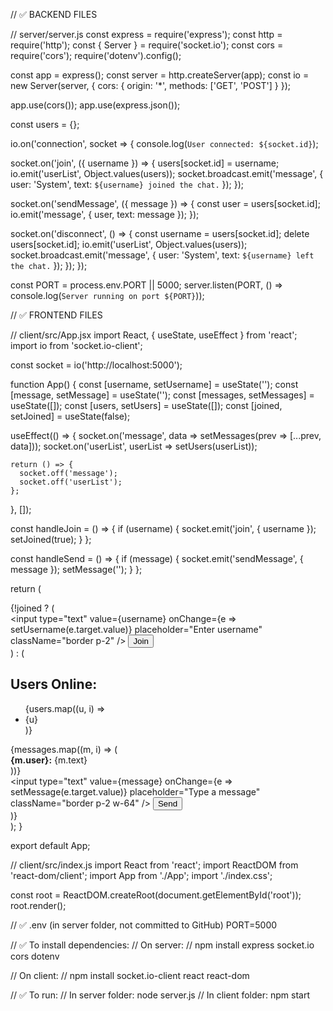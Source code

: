 // ✅ BACKEND FILES

// server/server.js
const express = require('express');
const http = require('http');
const { Server } = require('socket.io');
const cors = require('cors');
require('dotenv').config();

const app = express();
const server = http.createServer(app);
const io = new Server(server, {
  cors: {
    origin: '*',
    methods: ['GET', 'POST']
  }
});

app.use(cors());
app.use(express.json());

const users = {};

io.on('connection', socket => {
  console.log(`User connected: ${socket.id}`);

  socket.on('join', ({ username }) => {
    users[socket.id] = username;
    io.emit('userList', Object.values(users));
    socket.broadcast.emit('message', { user: 'System', text: `${username} joined the chat.` });
  });

  socket.on('sendMessage', ({ message }) => {
    const user = users[socket.id];
    io.emit('message', { user, text: message });
  });

  socket.on('disconnect', () => {
    const username = users[socket.id];
    delete users[socket.id];
    io.emit('userList', Object.values(users));
    socket.broadcast.emit('message', { user: 'System', text: `${username} left the chat.` });
  });
});

const PORT = process.env.PORT || 5000;
server.listen(PORT, () => console.log(`Server running on port ${PORT}`));


// ✅ FRONTEND FILES

// client/src/App.jsx
import React, { useState, useEffect } from 'react';
import io from 'socket.io-client';

const socket = io('http://localhost:5000');

function App() {
  const [username, setUsername] = useState('');
  const [message, setMessage] = useState('');
  const [messages, setMessages] = useState([]);
  const [users, setUsers] = useState([]);
  const [joined, setJoined] = useState(false);

  useEffect(() => {
    socket.on('message', data => setMessages(prev => [...prev, data]));
    socket.on('userList', userList => setUsers(userList));

    return () => {
      socket.off('message');
      socket.off('userList');
    };
  }, []);

  const handleJoin = () => {
    if (username) {
      socket.emit('join', { username });
      setJoined(true);
    }
  };

  const handleSend = () => {
    if (message) {
      socket.emit('sendMessage', { message });
      setMessage('');
    }
  };

  return (
    <div className="p-4">
      {!joined ? (
        <div>
          <input type="text" value={username} onChange={e => setUsername(e.target.value)} placeholder="Enter username" className="border p-2" />
          <button onClick={handleJoin} className="ml-2 p-2 bg-blue-500 text-white">Join</button>
        </div>
      ) : (
        <div>
          <h2 className="font-bold">Users Online:</h2>
          <ul>{users.map((u, i) => <li key={i}>{u}</li>)}</ul>
          <div className="mt-4">
            {messages.map((m, i) => (
              <div key={i}><strong>{m.user}:</strong> {m.text}</div>
            ))}
          </div>
          <div className="mt-4">
            <input type="text" value={message} onChange={e => setMessage(e.target.value)} placeholder="Type a message" className="border p-2 w-64" />
            <button onClick={handleSend} className="ml-2 p-2 bg-green-500 text-white">Send</button>
          </div>
        </div>
      )}
    </div>
  );
}

export default App;


// client/src/index.js
import React from 'react';
import ReactDOM from 'react-dom/client';
import App from './App';
import './index.css';

const root = ReactDOM.createRoot(document.getElementById('root'));
root.render(<App />);


// ✅ .env (in server folder, not committed to GitHub)
PORT=5000


// ✅ To install dependencies:
// On server:
// npm install express socket.io cors dotenv

// On client:
// npm install socket.io-client react react-dom

// ✅ To run:
// In server folder: node server.js
// In client folder: npm start

